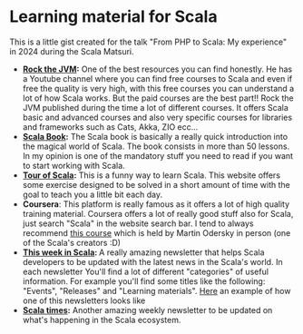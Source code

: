 # Learning material for Scala

This is a little gist created for the talk "From PHP to Scala: My experience" in 2024 during the Scala Matsuri.

* <b>[Rock the JVM](https://rockthejvm.com/):</b> One of the best resources you can find honestly. He has a Youtube channel where you can find free courses to Scala and even if free the quality is very high, with this free courses you can understand a lot of how Scala works. But the paid courses are the best part!! Rock the JVM published during the time a lot of different courses. It offers Scala basic and advanced courses and also very specific courses for libraries and frameworks such as Cats, Akka, ZIO ecc...
* <b>[Scala Book](https://docs.scala-lang.org/scala3/book/introduction.html):</b> The Scala book is basically a really quick introduction into the magical world of Scala. The book consists in more than 50 lessons. In my opinion is one of the mandatory stuff you need to read if you want to start working with Scala.
* <b>[Tour of Scala](https://tourofscala.com/):</b> This is a funny way to learn Scala. This website offers some exercise designed to be solved in a short amount of time with the goal to teach you a little bit each day.
* <b>Coursera</b>: This platform is really famous as it offers a lot of high quality training material. Coursera offers a lot of really good stuff also for Scala, just search "Scala" in the website search bar. I tend to always recommend [this course](https://www.coursera.org/specializations/scala) which is held by Martin Odersky in person (one of the Scala's creators :D)
* <b>[This week in Scala](https://petr-zapletal.medium.com/): </b> A really amazing newsletter that helps Scala developers to be updated with the latest news in the Scala's world. In each newsletter You'll find a lot of different "categories" of useful information. For example you'll find some titles like the following: "Events", "Releases" and "Learning materials".
[Here](https://petr-zapletal.medium.com/this-week-in-scala-mar-11-2024-a9e3192790c2) an example of how one of this newsletters looks like
* <b>[Scala times](https://scalatimes.com/):</b> Another amazing weekly newsletter to be updated on what's happening in the Scala ecosystem.
